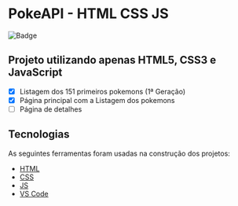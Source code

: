 # PokeAPI - HTML CSS JS

![Badge](https://img.shields.io/badge/Marcos%20Dias%20Vendramini-FrontEnd-yellow)

## Projeto utilizando apenas HTML5, CSS3 e JavaScript

- [x] Listagem dos 151 primeiros pokemons (1ª Geração)
- [x] Página principal com a Listagem dos pokemons
- [ ] Página de detalhes

## Tecnologias

As seguintes ferramentas foram usadas na construção dos projetos:

- [HTML](https://www.w3schools.com/html/)
- [CSS](https://www.w3schools.com/css/)
- [JS](https://www.w3schools.com/js/)
- [VS Code](https://code.visualstudio.com/)
